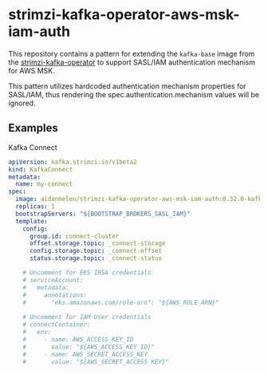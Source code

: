 # strimzi-kafka-operator-aws-msk-iam-auth

This repository contains a pattern for extending the `kafka-base` image from the [strimzi-kafka-operator](https://github.com/strimzi/strimzi-kafka-operator/tree/main/docker-images/kafka-based) to support SASL/IAM authentication mechanism for AWS MSK.


This pattern utilizes hardcoded authentication mechanism properties for SASL/IAM, thus rendering the spec.authentication.mechanism values will be ignored.

## Examples

Kafka Connect

```yaml
apiVersion: kafka.strimzi.io/v1beta2
kind: KafkaConnect
metadata:
  name: my-connect
spec:
  image: aidanmelen/strimzi-kafka-operator-aws-msk-iam-auth:0.32.0-kafka-3.3.1-1.1.6
  replicas: 1
  bootstrapServers: "${BOOTSTRAP_BROKERS_SASL_IAM}"
  template:
    config:
      group.id: connect-cluster
      offset.storage.topic: _connect-storage
      config.storage.topic: _connect-offset
      status.storage.topic: _connect-status

    # Uncomment for EKS IRSA credentials
    # serviceAccount:
    #   metadata:
    #     annotations:
    #       "eks.amazonaws.com/role-arn": "${AWS_ROLE_ARN}"
    
    # Uncomment for IAM User credentials
    # connectContainer:
    #   env:        
    #     - name: AWS_ACCESS_KEY_ID
    #       value: "${AWS_ACCESS_KEY_ID}"
    #     - name: AWS_SECRET_ACCESS_KEY
    #       value: "${AWS_SECRET_ACCESS_KEY}"

```